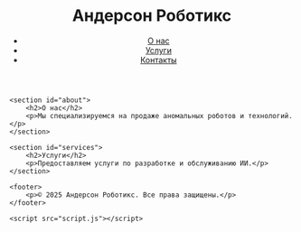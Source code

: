 <!DOCTYPE html>
<html lang="ru">
<head>
    <meta charset="UTF-8">
    <meta name="viewport" content="width=device-width, initial-scale=1.0">
    <title>Андерсон Роботикс</title>
    <link rel="stylesheet" href="styles.css">
</head>
<body>
    <header>
        <h1>Андерсон Роботикс</h1>
        <nav>
            <ul>
                <li><a href="#about">О нас</a></li>
                <li><a href="#services">Услуги</a></li>
                <li><a href="#contact">Контакты</a></li>
            </ul>
        </nav>
    </header>

    <section id="about">
        <h2>О нас</h2>
        <p>Мы специализируемся на продаже аномальных роботов и технологий.</p>
    </section>

    <section id="services">
        <h2>Услуги</h2>
        <p>Предоставляем услуги по разработке и обслуживанию ИИ.</p>
    </section>

    <footer>
        <p>© 2025 Андерсон Роботикс. Все права защищены.</p>
    </footer>

    <script src="script.js"></script>
</body>
</html>
